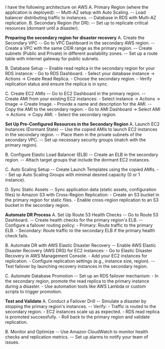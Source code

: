 I have the following architecture on AWS
A. Primary Region (where the application is deployed):
  -- Multi-AZ setup with Auto Scaling.
  -- Load balancer distributing traffic to instances.
  -- Database in RDS with Multi-AZ replication.
B. Secondary Region (for DR):
  -- Set up to replicate critical resources (dormant until a disaster).

**Preparing the secondary region for disaster recovery**
A. Create the Secondary VPC
  -- Go to VPC Dashboard in the secondary AWS region.
  -- Create a VPC with the same CIDR range as the primary region.
  -- Create subnets (Public and Private) in different availability zones.
  -- Set up a route table with internet gateway for public subnets.

B. Database Setup
  -- Enable read replica in the secondary region for your RDS instance:
        - Go to RDS Dashboard.
        - Select your database instance → Actions → Create Read Replica.
        - Choose the secondary region.
        - Verify replication status and ensure the replica is in sync.

C. Create EC2 AMIs
  -- Go to EC2 Dashboard in the primary region.
  -- Create AMI from your existing EC2 instances:
        - Select instance → Actions → Image → Create Image.
        - Provide a name and description for the AMI.
  -- Copy the AMI to the secondary region:
        - Go to AMI Dashboard → Select AMI → Actions → Copy AMI.
        - Select the secondary region.

**Set Up Pre-Configured Resources in the Secondary Region**
A. Launch EC2 Instances (Dormant State)
  -- Use the copied AMIs to launch EC2 instances in the secondary region.
  -- Place them in the private subnets of the secondary VPC.
  -- Set up necessary security groups (match with the primary region).

B. Configure Elastic Load Balancer (ELB)
  -- Create an ELB in the secondary region.
  -- Attach target groups that include the dormant EC2 instances.

C. Auto Scaling Setup
  -- Create Launch Templates using the copied AMIs.
  -- Set up Auto Scaling Groups with minimal desired capacity (0 or 1 instance).

D. Sync Static Assets
  -- Sync application data (static assets, configuration files) to Amazon S3 with Cross-Region Replication:
        - Create an S3 bucket in the primary region for static files.
        - Enable cross-region replication to an S3 bucket in the secondary region.

**Automate DR Process**
A. Set Up Route 53 Health Checks
  -- Go to Route 53 Dashboard.
  -- Create health checks for the primary region's ELB.
  -- Configure a failover routing policy:
        - Primary: Route traffic to the primary ELB.
        - Secondary: Route traffic to the secondary ELB if the primary health check fails.

B. Automate DR with AWS Elastic Disaster Recovery
  -- Enable AWS Elastic Disaster Recovery (AWS DRS) for EC2 instances:
        - Go to Elastic Disaster Recovery in AWS Management Console.
        - Add your EC2 instances for replication.
        - Configure replication settings (e.g., instance size, region).
  -- Test failover by launching recovery instances in the secondary region.

C. Automate Database Promotion
  -- Set up an RDS failover mechanism:
        - In the secondary region, promote the read replica to the primary instance during a disaster.
        - Use automation tools like AWS Lambda or custom scripts to trigger promotion.

**Test and Validate**
A. Conduct a Failover Drill
  -- Simulate a disaster by stopping the primary region's instances.
  -- Verify:
        - Traffic is routed to the secondary region.
        - EC2 instances scale up as expected.
        - RDS read replica is promoted successfully.
        - Roll back to the primary region and validate replication.

B. Monitor and Optimize
  -- Use Amazon CloudWatch to monitor health checks and replication metrics.
  -- Set up alarms to notify your team of issues.

        
